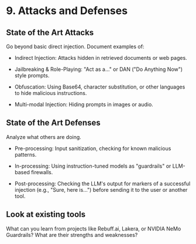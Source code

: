 # 9. Attacks and Defenses

## State of the Art Attacks

Go beyond basic direct injection. Document examples of:

- Indirect Injection: Attacks hidden in retrieved documents or web pages.

- Jailbreaking & Role-Playing: "Act as a..." or DAN ("Do Anything Now") style prompts.

- Obfuscation: Using Base64, character substitution, or other languages to hide malicious instructions.

- Multi-modal Injection: Hiding prompts in images or audio.

## State of the Art Defenses

Analyze what others are doing.

- Pre-processing: Input sanitization, checking for known malicious patterns.

- In-processing: Using instruction-tuned models as "guardrails" or LLM-based firewalls.

- Post-processing: Checking the LLM's output for markers of a successful injection (e.g., "Sure, here is...") before sending it to the user or another tool.

## Look at existing tools 

What can you learn from projects like Rebuff.ai, Lakera, or NVIDIA NeMo Guardrails? What are their strengths and weaknesses?